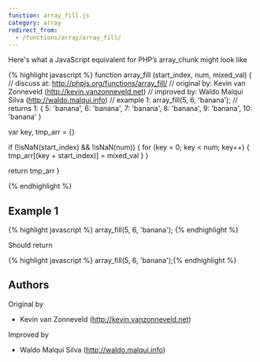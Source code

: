 ```yaml
---
function: array_fill.js
category: array
redirect_from:
  - /functions/array/array_fill/
---
```


<!-- WARNING! This file is auto generated by `npm run web:inject`, do not edit by hand -->

Here's what a JavaScript equivalent for PHP’s array_chunk might look like

{% highlight javascript %}
function array_fill (start_index, num, mixed_val) {
  //  discuss at: http://phpjs.org/functions/array_fill/
  // original by: Kevin van Zonneveld (http://kevin.vanzonneveld.net)
  // improved by: Waldo Malqui Silva (http://waldo.malqui.info)
  //   example 1: array_fill(5, 6, 'banana');
  //   returns 1: { 5: 'banana', 6: 'banana', 7: 'banana', 8: 'banana', 9: 'banana', 10: 'banana' }

  var key, tmp_arr = {}

  if (!isNaN(start_index) && !isNaN(num)) {
    for (key = 0; key < num; key++) {
      tmp_arr[(key + start_index)] = mixed_val
    }
  }

  return tmp_arr
}

{% endhighlight %}

## Example 1

{% highlight javascript %}
array_fill(5, 6, 'banana');
{% endhighlight %}

Should return

{% highlight javascript %}
array_fill(5, 6, 'banana');{% endhighlight %}


## Authors


Original by

- Kevin van Zonneveld (http://kevin.vanzonneveld.net)


Improved by

- Waldo Malqui Silva (http://waldo.malqui.info)

